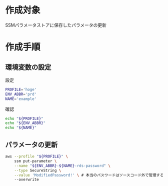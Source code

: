 # 作成対象

SSMパラメータストアに保存したパラメータの更新

# 作成手順

## 環境変数の設定

設定

```bash
PROFILE='hoge'
ENV_ABBR='prd'
NAME='example'
```

確認

```bash
echo "${PROFILE}"
echo "${ENV_ABBR}"
echo "${NAME}"
```

## パラメータの更新

```bash
aws --profile "${PROFILE}" \
    ssm put-parameter \
    --name "${ENV_ABBR}-${NAME}-rds-password" \
    --type SecureString \
    --value 'ModifiedPassword!' \ # 本当のパスワードはソースコード外で管理する
    --overwrite
```
